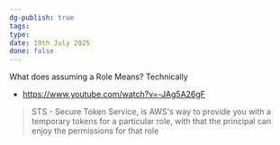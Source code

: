 ```yaml
---
dg-publish: true
tags: 
type: 
date: 19th July 2025
done: false
---
```


What does assuming a Role Means? Technically
- https://www.youtube.com/watch?v=-JAg5A26gF

> STS - Secure Token Service, is AWS's way to provide you with a temporary tokens for a particular role, with that the principal can enjoy the permissions for that role